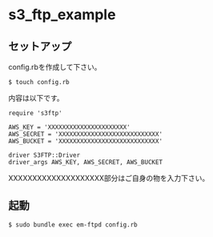 # s3_ftp_example

## セットアップ


config.rbを作成して下さい。

```
$ touch config.rb
```

内容は以下です。

```
require 's3ftp'

AWS_KEY = 'XXXXXXXXXXXXXXXXXXXXXX'
AWS_SECRET = 'XXXXXXXXXXXXXXXXXXXXXXXXXXXX'
AWS_BUCKET = 'XXXXXXXXXXXXXXXXXXXXXXXXXXXX'

driver S3FTP::Driver
driver_args AWS_KEY, AWS_SECRET, AWS_BUCKET
```

XXXXXXXXXXXXXXXXXXXX部分はご自身の物を入力下さい。

## 起動

```
$ sudo bundle exec em-ftpd config.rb
```
